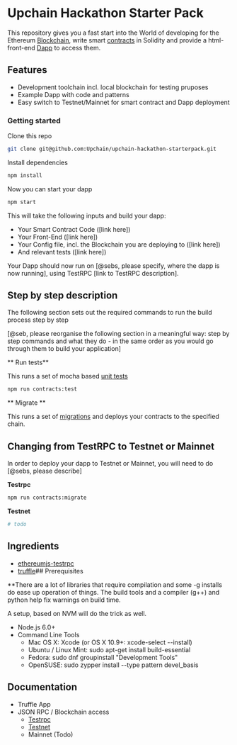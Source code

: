 # Upchain Hackathon Starter Pack

This repository gives you a fast start into the World of developing for the Ethereum  [Blockchain](https://en.wikipedia.org/wiki/Block_chain),  write smart [contracts](https://en.wikipedia.org/wiki/Smart_contract) in Solidity and provide a html-front-end [Dapp](http://dapps.ethercasts.com/) to access them.


## Features

* Development toolchain incl. local blockchain for testing pruposes
* Example Dapp with code and patterns
* Easy switch to Testnet/Mainnet for smart contract and Dapp deployment


### Getting started

Clone this repo
```bash
git clone git@github.com:Upchain/upchain-hackathon-starterpack.git
```
Install dependencies

```bash
npm install
```
Now you can start your dapp

```bash
npm start
```

This will take the following inputs and build your dapp:

* Your Smart Contract Code ([link here])
* Your Front-End ([link here])
* Your Config file, incl. the Blockchain you are deploying to ([link here])
* And relevant tests ([link here])

Your Dapp should now run on [@sebs, please specify, where the dapp is now running], using TestRPC [link to TestRPC description].

## Step by step description

The following section sets out the required commands to run the build process step by step

[@seb, please reorganise the following section in a meaningful way: step by step commands and what they do - in the same order as you would go through them to build your application]


** Run tests**

This runs a set of mocha based [unit tests](./test)

```bash
npm run contracts:test
```

** Migrate **

This runs a set of [migrations](./migrations) and deploys your contracts to the specified chain.


## Changing from TestRPC to Testnet or Mainnet
In order to deploy your dapp to Testnet or Mainnet, you will need to do [@sebs, please describe]

**Testrpc**

```bash
npm run contracts:migrate
```

**Testnet**

```bash
# todo
```

## Ingredients

* [ethereumjs-testrpc](https://github.com/ethereumjs/testrpc)
* [truffle](https://github.com/ConsenSys/truffle/)## Prerequisites

**There are a lot of libraries that require compilation and some -g installs do ease up operation of things. The build tools and a compiler (g++) and python help fix warnings on build time.

A setup, based on NVM will do the trick as well.

* Node.js 6.0+
* Command Line Tools
  * Mac OS X: Xcode (or OS X 10.9+: xcode-select --install)
  * Ubuntu /  Linux Mint: sudo apt-get install build-essential
  * Fedora: sudo dnf groupinstall "Development Tools"
  * OpenSUSE: sudo zypper install --type pattern devel_basis

## Documentation
  * Truffle App
  * JSON RPC / Blockchain access
    * [Testrpc](./docs/architecture-testrpc.md)
    * [Testnet](./docs/architecture-testnet.md)
    * Mainnet (Todo)
